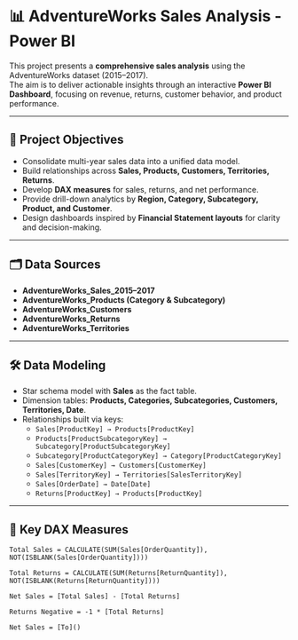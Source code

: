 # 📊 AdventureWorks Sales Analysis - Power BI

This project presents a **comprehensive sales analysis** using the AdventureWorks dataset (2015–2017).  
The aim is to deliver actionable insights through an interactive **Power BI Dashboard**, focusing on revenue, returns, customer behavior, and product performance.

---

## 🔎 Project Objectives
- Consolidate multi-year sales data into a unified data model.
- Build relationships across **Sales, Products, Customers, Territories, Returns**.
- Develop **DAX measures** for sales, returns, and net performance.
- Provide drill-down analytics by **Region, Category, Subcategory, Product, and Customer**.
- Design dashboards inspired by **Financial Statement layouts** for clarity and decision-making.

---

## 🗂 Data Sources
- **AdventureWorks_Sales_2015–2017**
- **AdventureWorks_Products (Category & Subcategory)**
- **AdventureWorks_Customers**
- **AdventureWorks_Returns**
- **AdventureWorks_Territories**

---

## 🛠 Data Modeling
- Star schema model with **Sales** as the fact table.
- Dimension tables: **Products, Categories, Subcategories, Customers, Territories, Date**.
- Relationships built via keys:
  - `Sales[ProductKey] → Products[ProductKey]`
  - `Products[ProductSubcategoryKey] → Subcategory[ProductSubcategoryKey]`
  - `Subcategory[ProductCategoryKey] → Category[ProductCategoryKey]`
  - `Sales[CustomerKey] → Customers[CustomerKey]`
  - `Sales[TerritoryKey] → Territories[SalesTerritoryKey]`
  - `Sales[OrderDate] → Date[Date]`
  - `Returns[ProductKey] → Products[ProductKey]`

---

## 📐 Key DAX Measures
```DAX
Total Sales = CALCULATE(SUM(Sales[OrderQuantity]), NOT(ISBLANK(Sales[OrderQuantity])))

Total Returns = CALCULATE(SUM(Returns[ReturnQuantity]), NOT(ISBLANK(Returns[ReturnQuantity])))

Net Sales = [Total Sales] - [Total Returns]

Returns Negative = -1 * [Total Returns]

Net Sales = [To]()
